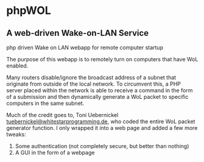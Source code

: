 # phpWOL
## A web-driven Wake-on-LAN Service
php driven Wake on LAN webapp for remote computer startup

The purpose of this webapp is to remotely turn on computers that have WoL enabled.

Many routers disable/ignore the broadcast address of a subnet that originate from outside of the local network.  To circumvent this, a PHP server placed within the network is able to receive a command in the form of a submission and then dynamically generate a WoL packet to specific computers in the same subnet.

Much of the credit goes to, Toni Uebernickel <tuebernickel@whitestarprogramming.de>, who coded the entire WoL packet generator function.  I only wrapped it into a web page and added a few more tweaks:

1. Some authentication (not completely secure, but better than nothing)
2. A GUI in the form of a webpage
